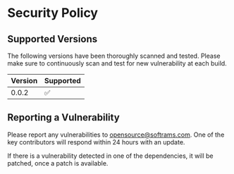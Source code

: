 # Security Policy

## Supported Versions

The following versions have been thoroughly scanned and tested. 
Please make sure to continuously scan and test for new vulnerability at each build.

| Version | Supported          |
| ------- | ------------------ |
| 0.0.2   | :white_check_mark: |


## Reporting a Vulnerability

Please report any vulnerabilities to opensource@softrams.com. One of the key contributors
will respond within 24 hours with an update.

If there is a vulnerability detected in one of the dependencies, 
it will be patched, once a patch is available.
